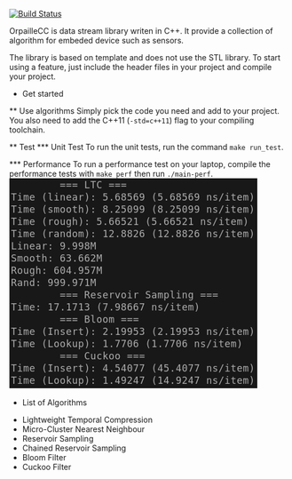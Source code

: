[![Build Status](https://travis-ci.org/azazel7/OrpailleCC.svg?branch=master)](https://travis-ci.org/azazel7/OrpailleCC)

OrpailleCC is data stream library writen in C++. It provide a collection of algorithm for embeded device such as sensors.

The library is based on template and does not use the STL library.
To start using a feature, just include the header files in your project and compile your project.

* Get started

** Use algorithms
Simply pick the code you need and add to your project.  You also need to add
the C++11 (`-std=c++11`) flag to your compiling toolchain.

** Test
*** Unit Test
To run the unit tests, run the command `make run_test`.

*** Performance
To run a performance test on your laptop, compile the performance tests with
`make perf` then run `./main-perf`.
![Alt](/figures/performance.png "An example of the performance output")

* List of Algorithms

- Lightweight Temporal Compression
- Micro-Cluster Nearest Neighbour
- Reservoir Sampling
- Chained Reservoir Sampling
- Bloom Filter
- Cuckoo Filter
